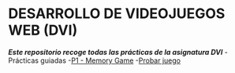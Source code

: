# DESARROLLO DE VIDEOJUEGOS WEB (DVI)
***Este repositorio recoge todas las prácticas de la asignatura DVI***
-Prácticas guiadas
  -[P1 - Memory Game](https://github.com/DenisRaicu/DESARROLLO-DE-VIDEOJUEGOS-WEB/tree/master/P1)
   -[Probar juego](denisraicu.github.io/DESARROLLO-DE-VIDEOJUEGOS-WEB)
